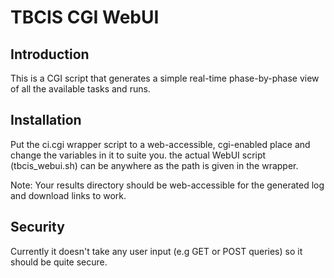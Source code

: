 TBCIS CGI WebUI
===============

Introduction
------------
This is a CGI script that generates a simple real-time phase-by-phase view of all the available tasks and runs.


Installation
------------
Put the ci.cgi wrapper script to a web-accessible, cgi-enabled place and change the variables in it to suite you. the actual WebUI script (tbcis_webui.sh) can be anywhere as the path is given in the wrapper.

Note: Your results directory should be web-accessible for the generated log and download links to work.


Security
--------
Currently it doesn't take any user input (e.g GET or POST queries) so it should be quite secure.
